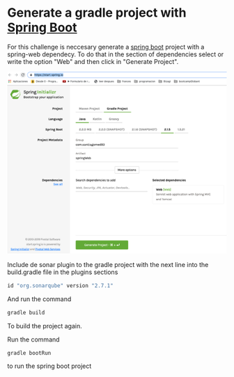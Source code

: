 # Generate a gradle project with [Spring Boot](https://start.spring.io/)
For this challenge is neccesary generate a [spring boot](https://start.spring.io/) project with a spring-web dependecy. To do that in the section of dependencies select or write the option "Web" and then click in "Generate Project".

![screenshot](screenshot.png)

Include de sonar plugin to the gradle project with the next line into the build.gradle file in the plugins sections
```gradle
id "org.sonarqube" version "2.7.1"
```

And run the command
```gradle
gradle build
```
To build the project again.

Run the command
```gradle
gradle bootRun
```
to run the spring boot project